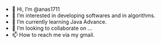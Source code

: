 - 👋 Hi, I’m @anas1711
- 👀 I’m interested in developing softwares and in algorithms.
- 🌱 I’m currently learning Java Advance.
- 💞️ I’m looking to collaborate on ...
- 📫 How to reach me via my gmail.

<!---
anas1711/anas1711 is a ✨ special ✨ repository because its `README.md` (this file) appears on your GitHub profile.
You can click the Preview link to take a look at your changes.
--->
